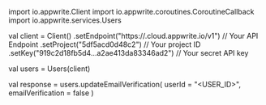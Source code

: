 import io.appwrite.Client
import io.appwrite.coroutines.CoroutineCallback
import io.appwrite.services.Users

val client = Client()
    .setEndpoint("https://<REGION>.cloud.appwrite.io/v1") // Your API Endpoint
    .setProject("5df5acd0d48c2") // Your project ID
    .setKey("919c2d18fb5d4...a2ae413da83346ad2") // Your secret API key

val users = Users(client)

val response = users.updateEmailVerification(
    userId = "<USER_ID>",
    emailVerification = false
)
